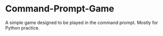 # Command-Prompt-Game
A simple game designed to be played in the command prompt. Mostly for Python practice.

